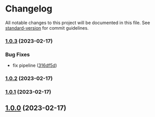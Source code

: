 # Changelog

All notable changes to this project will be documented in this file. See [standard-version](https://github.com/conventional-changelog/standard-version) for commit guidelines.

### [1.0.3](https://github.com/OperationMonkey/common-core-js/compare/tsconfig-core/v1.0.2...tsconfig-core/v1.0.3) (2023-02-17)


### Bug Fixes

* fix pipeline ([316df5d](https://github.com/OperationMonkey/common-core-js/commit/316df5d490206eb29cf356a41372248e44a76f06))

### [1.0.2](https://github.com/OperationMonkey/common-core-js/compare/tsconfig-core/v1.0.1...tsconfig-core/v1.0.2) (2023-02-17)

### [1.0.1](https://github.com/OperationMonkey/common-core-js/compare/tsconfig-core/v1.0.0...tsconfig-core/v1.0.1) (2023-02-17)

## [1.0.0](https://github.com/OperationMonkey/common-core-js/compare/tsconfig-core/v1.0.0...tsconfig-core/v1.0.0) (2023-02-17)
